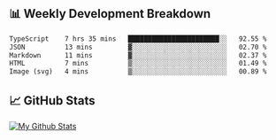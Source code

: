 ## 📊 Weekly Development Breakdown
<!--START_SECTION:waka-->

```txt
TypeScript    7 hrs 35 mins   ███████████████████████░░   92.55 %
JSON          13 mins         ▓░░░░░░░░░░░░░░░░░░░░░░░░   02.70 %
Markdown      11 mins         ▓░░░░░░░░░░░░░░░░░░░░░░░░   02.37 %
HTML          7 mins          ▒░░░░░░░░░░░░░░░░░░░░░░░░   01.49 %
Image (svg)   4 mins          ▒░░░░░░░░░░░░░░░░░░░░░░░░   00.89 %
```

<!--END_SECTION:waka-->

## 📈 GitHub Stats
[![My Github Stats](https://github-readme-stats.vercel.app/api?username=triagung128&show_icons=true&hide=contribs,issues&count_private=true&theme=tokyonight)](https://github.com/triagung128)

<!-- [![Top Langs](https://github-readme-stats.vercel.app/api/top-langs/?username=triagung128&layout=compact)](https://github.com/triagung128) -->
